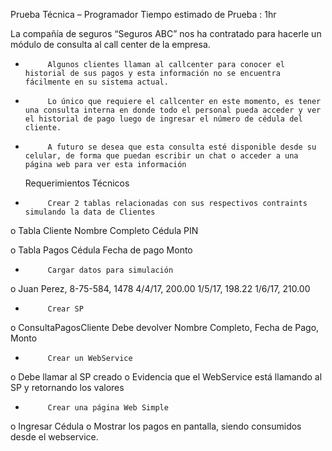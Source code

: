 Prueba Técnica – Programador
Tiempo estimado de Prueba : 1hr
 
La compañía de seguros “Seguros ABC” nos ha contratado para hacerle un módulo de consulta al call center de la empresa.  
-          Algunos clientes llaman al callcenter para conocer el historial de sus pagos y esta información no se encuentra fácilmente en su sistema actual.
-          Lo único que requiere el callcenter en este momento, es tener una consulta interna en donde todo el personal pueda acceder y ver el historial de pago luego de ingresar el número de cédula del cliente.
-          A futuro se desea que esta consulta esté disponible desde su celular, de forma que puedan escribir un chat o acceder a una página web para ver esta información

  Requerimientos Técnicos
-          Crear 2 tablas relacionadas con sus respectivos contraints simulando la data de Clientes
o   Tabla Cliente
   Nombre Completo
   Cédula
   PIN

o   Tabla Pagos
   Cédula
   Fecha de pago
   Monto

-          Cargar datos para simulación
o   Juan Perez, 8-75-584, 1478
   4/4/17, 200.00
   1/5/17, 198.22
   1/6/17, 210.00

-          Crear SP
o   ConsultaPagosCliente 
   Debe devolver Nombre Completo, Fecha de Pago, Monto

-          Crear un WebService
o   Debe llamar al SP creado
o   Evidencia que el WebService está llamando al SP y retornando los valores

-          Crear una página Web Simple
o   Ingresar Cédula
o   Mostrar los pagos en pantalla, siendo consumidos desde el webservice.

